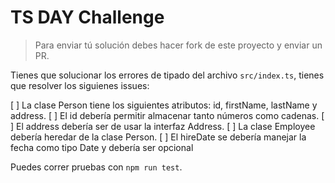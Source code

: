 # TS DAY Challenge

> Para enviar tú solución debes hacer fork de este proyecto y enviar un PR.

Tienes que solucionar los errores de tipado del archivo `src/index.ts`, tienes que resolver los siguienes issues:

[ ] La clase Person tiene los siguientes atributos: id, firstName, lastName y address.
[ ] El id debería permitir almacenar tanto números como cadenas.
[ ] El address debería ser de usar la interfaz Address.
[ ] La clase Employee debería heredar de la clase Person.
[ ] El hireDate se debería manejar la fecha como tipo Date y debería ser opcional

Puedes correr pruebas con `npm run test`.

